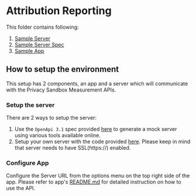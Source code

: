 Attribution Reporting
==================================================

This folder contains following:

1) [Sample Server](MeasurementAdTechServer)
2) [Sample Server Spec](MeasurementAdTechServerSpec)
3) [Sample App](MeasurementSampleApp/)


## How to setup the environment

This setup has 2 components, an app and a server which will communicate with the Privacy Sandbox Measurement APIs.

### Setup the server

There are 2 ways to setup the server:
1) Use the `OpenApi 3.1` spec provided [here](MeasurementAdTechServerSpec) to generate a mock server using various tools available online. 
2) Setup your own server with the code provided [here](MeasurementAdTechServer). Please keep in mind that server needs to have SSL(https://) enabled.

### Configure App

Configure the Server URL from the options menu on the top right side of the app.
Please refer to app's [README.md](MeasurementSampleApp/README.md) for detailed instruction on how to use the API.